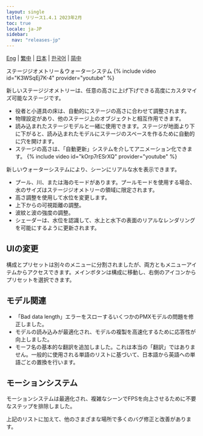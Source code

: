 ```yaml
---
layout: single
title: リリース1.4.1 2023年2月
toc: true
locale: ja-JP
sidebar:
  nav: "releases-jp"
---
```

[Eng](/dancexr/releases/1.4.1) | [繁中](/tw/dancexr/releases/1.4.1) | [日本](/jp/dancexr/releases/1.4.1) | [한국어](/kr/dancexr/releases/1.4.1) | [简中](/zh/dancexr/releases/1.4.1)


ステージジオメトリー＆ウォーターシステム
{% include video id="K3WSqEj7K-4" provider="youtube" %}

新しいステージジオメトリーは、任意の高さに上げ下げできる高度にカスタマイズ可能なステージです。
* 役者と小道具の床は、自動的にステージの高さに合わせて調整されます。
* 物理設定があり、他のステージ上のオブジェクトと相互作用できます。
* 読み込まれたステージモデルと一緒に使用できます。ステージが地面より下に下がると、読み込まれたモデルにステージのスペースを作るために自動的に穴を開けます。
* ステージの高さは、「自動更新」システムを介してアニメーション化できます。
{% include video id="kOrp7rESrXQ" provider="youtube" %}

新しいウォーターシステムにより、シーンにリアルな水を表示できます。
* プール、川、または海のモードがあります。プールモードを使用する場合、水のサイズはステージジオメトリーの領域に限定されます。
* 高さ調整を使用して水位を変更します。
* 上下からの可視距離の調整。
* 波紋と波の強度の調整。
* シェーダーは、水位を認識して、水上と水下の表面のリアルなレンダリングを可能にするように更新されます。

## UIの変更
構成とプリセットは別々のメニューに分割されましたが、両方ともメニューアイテムからアクセスできます。メインボタンは構成に移動し、右側のアイコンからプリセットを選択できます。

## モデル関連
* 「Bad data length」エラーをスローするいくつかのPMXモデルの問題を修正しました。
* モデルの読み込みが最適化され、モデルの複製を高速化するために応答性が向上しました。
* モーフ名の基本的な翻訳を追加しました。これは本当の「翻訳」ではありません。一般的に使用される単語のリストに基づいて、日本語から英語への単語ごとの置換を行います。

## モーションシステム
モーションシステムは最適化され、複雑なシーンでFPSを向上させるために不要なステップを排除しました。

上記のリストに加えて、他のさまざまな場所で多くのバグ修正と改善があります。